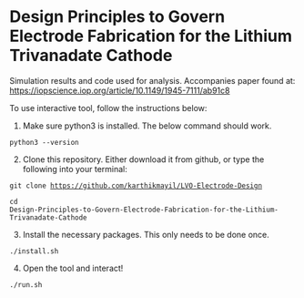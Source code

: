 # Design Principles to Govern Electrode Fabrication for the Lithium Trivanadate Cathode
Simulation results and code used for analysis. Accompanies paper found at: https://iopscience.iop.org/article/10.1149/1945-7111/ab91c8

To use interactive tool, follow the instructions below:

1) Make sure python3 is installed. The below command should work.

<code>python3 --version</code>

 2) Clone this repository. Either download it from github, or type the following into your terminal:
 
<code>git clone https://github.com/karthikmayil/LVO-Electrode-Design</code>

<code>cd Design-Principles-to-Govern-Electrode-Fabrication-for-the-Lithium-Trivanadate-Cathode</code>

3) Install the necessary packages. This only needs to be done once.

<code>./install.sh</code>

4) Open the tool and interact!

<code>./run.sh</code>
